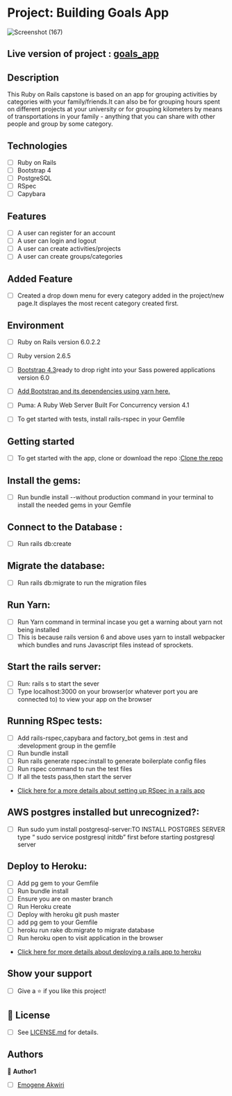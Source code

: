 # Project: Building Goals App
![Screenshot (167)](https://user-images.githubusercontent.com/46542515/80160338-0f098880-85d6-11ea-81eb-904afae5d400.png)

## Live version of project : [goals_app](https://secret-sierra-04969.herokuapp.com/)


## Description
This Ruby on Rails capstone is based on an app for grouping activities by categories with your family/friends.It can  also be for grouping hours spent on different projects at your university or for grouping kilometers by means of transportations in your family - anything that you can share with other people and group by some category. 

## Technologies
- [ ] Ruby on Rails
- [ ] Bootstrap 4
- [ ] PostgreSQL
- [ ] RSpec
- [ ] Capybara

## Features
- [ ] A user can register for an account
- [ ] A user can login and logout
- [ ] A user can create activities/projects
- [ ] A user can create groups/categories

## Added Feature
- [ ] Created a drop down menu for every category added in the project/new page.It displayes the most recent category created first.

## Environment
- [ ] Ruby on Rails version  6.0.2.2
- [ ] Ruby version 2.6.5
- [ ] [Bootstrap 4.3](https://getbootstrap.com)ready to drop right into your Sass powered applications version 6.0
- [ ] [Add Bootstrap and its dependencies using yarn here.](https://www.mashrurhossain.com/blog/rails6bootstrap4)
- [ ] Puma: A Ruby Web Server Built For Concurrency version 4.1
- [ ] To get started with tests, install rails-rspec in your Gemfile 


## Getting started
- [ ] To get started with the app, clone or download the repo :[Clone the repo](https://github.com/Elukoye/goals_app.git)

## Install the gems: 
- [ ] Run bundle install --without production command in your terminal to install the needed gems in your Gemfile

## Connect to the Database :
- [ ] Run rails db:create

## Migrate the database:
- [ ] Run rails db:migrate to run the migration files

## Run Yarn:
- [ ] Run Yarn command in terminal incase you get a warning about yarn not being installed
- [ ] This is because rails version 6 and above uses yarn to install webpacker which bundles and runs Javascript
files instead of sprockets.

## Start the rails server:
- [ ] Run: rails s to start the sever
- [ ] Type localhost:3000 on your browser(or whatever port you are connected to) to view your app on the browser

## Running RSpec tests:
- [ ] Add rails-rspec,capybara and factory_bot gems in :test and :development group in the gemfile
- [ ] Run bundle install
- [ ] Run rails generate rspec:install to generate boilerplate config files
- [ ] Run rspec command to run the test files
- [ ] If all the tests pass,then start the server
- [Click here for a more details about setting up RSpec in a rails app](https://github.com/rspec/rspec-rails)

## AWS postgres installed but unrecognized?:
- [ ] Run sudo yum install postgresql-server:TO INSTALL POSTGRES SERVER type “ sudo service postgresql initdb” 
      first before starting postgresql server

## Deploy to Heroku: 
- [ ] Add pg gem to your Gemfile
- [ ] Run bundle install
- [ ] Ensure you are on master branch
- [ ] Run Heroku create
- [ ] Deploy with heroku git push master
- [ ] add pg gem to your Gemfile
- [ ] heroku run rake db:migrate to migrate database
- [ ] Run heroku open to visit application in the browser
- [Click here for more details about deploying a rails app to heroku ](https://devcenter.heroku.com/articles/getting-started-with-rails6#add-the-pg-gem)

## Show your support
- [ ] Give a ⭐️ if you like this project!

## 📝 License
* [ ] See [LICENSE.md](https://github.com/Anna-Myzukina/facebook-clone/blob/master/LICENSE.md) for details.

## Authors

👤 **Author1**
* [ ] [Emogene Akwiri](https://github.com/Elukoye)
